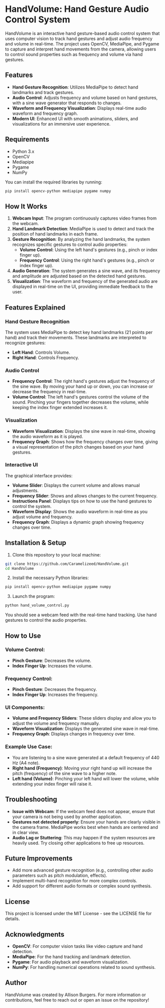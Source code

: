 # HandVolume: Hand Gesture Audio Control System

HandVolume is an interactive hand gesture-based audio control system that uses computer vision to track hand gestures and adjust audio frequency and volume in real-time. The project uses OpenCV, MediaPipe, and Pygame to capture and interpret hand movements from the camera, allowing users to control sound properties such as frequency and volume via hand gestures.

## Features
- **Hand Gesture Recognition**: Utilizes MediaPipe to detect hand landmarks and track gestures.
- **Audio Control**: Adjusts frequency and volume based on hand gestures, with a sine wave generator that responds to changes.
- **Waveform and Frequency Visualization**: Displays real-time audio waveform and frequency graph.
- **Modern UI**: Enhanced UI with smooth animations, sliders, and visualizations for an immersive user experience.

## Requirements
- Python 3.x
- OpenCV
- Mediapipe
- Pygame
- NumPy

You can install the required libraries by running:
```bash
pip install opencv-python mediapipe pygame numpy
```

## How It Works
1. **Webcam Input**: The program continuously captures video frames from the webcam.
2. **Hand Landmark Detection**: MediaPipe is used to detect and track the position of hand landmarks in each frame.
3. **Gesture Recognition**: By analyzing the hand landmarks, the system recognizes specific gestures to control audio properties:
   - **Volume Control**: Using the left hand's gestures (e.g., pinch or index finger up).
   - **Frequency Control**: Using the right hand's gestures (e.g., pinch or index finger up).
4. **Audio Generation**: The system generates a sine wave, and its frequency and amplitude are adjusted based on the detected hand gestures.
5. **Visualization**: The waveform and frequency of the generated audio are displayed in real-time on the UI, providing immediate feedback to the user.

## Features Explained

### Hand Gesture Recognition
The system uses MediaPipe to detect key hand landmarks (21 points per hand) and track their movements. These landmarks are interpreted to recognize gestures:
- **Left Hand**: Controls Volume.
- **Right Hand**: Controls Frequency.

### Audio Control
- **Frequency Control**: The right hand's gestures adjust the frequency of the sine wave. By moving your hand up or down, you can increase or decrease the frequency in real-time.
- **Volume Control**: The left hand's gestures control the volume of the sound. Pinching your fingers together decreases the volume, while keeping the index finger extended increases it.

### Visualization
- **Waveform Visualization**: Displays the sine wave in real-time, showing the audio waveform as it is played.
- **Frequency Graph**: Shows how the frequency changes over time, giving a visual representation of the pitch changes based on your hand gestures.

### Interactive UI
The graphical interface provides:
- **Volume Slider**: Displays the current volume and allows manual adjustments.
- **Frequency Slider**: Shows and allows changes to the current frequency.
- **Instructions Panel**: Displays tips on how to use the hand gestures to control the system.
- **Waveform Display**: Shows the audio waveform in real-time as you adjust volume and frequency.
- **Frequency Graph**: Displays a dynamic graph showing frequency changes over time.

## Installation & Setup
1. Clone this repository to your local machine:
```bash
git clone https://github.com/Caramelizeed/HandVolume.git
cd HandVolume
```

2. Install the necessary Python libraries:
```bash
pip install opencv-python mediapipe pygame numpy
```

3. Launch the program:
```bash
python hand_volume_control.py
```

You should see a webcam feed with the real-time hand tracking. Use hand gestures to control the audio properties.

## How to Use

### Volume Control:
- **Pinch Gesture**: Decreases the volume.
- **Index Finger Up**: Increases the volume.

### Frequency Control:
- **Pinch Gesture**: Decreases the frequency.
- **Index Finger Up**: Increases the frequency.

### UI Components:
- **Volume and Frequency Sliders**: These sliders display and allow you to adjust the volume and frequency manually.
- **Waveform Visualization**: Displays the generated sine wave in real-time.
- **Frequency Graph**: Displays changes in frequency over time.

### Example Use Case:
- You are listening to a sine wave generated at a default frequency of 440 Hz (A4 note).
- **Right hand (Frequency)**: Moving your right hand up will increase the pitch (frequency) of the sine wave to a higher note.
- **Left hand (Volume)**: Pinching your left hand will lower the volume, while extending your index finger will raise it.

## Troubleshooting
- **Issue with Webcam**: If the webcam feed does not appear, ensure that your camera is not being used by another application.
- **Gestures not detected properly**: Ensure your hands are clearly visible in the camera frame. MediaPipe works best when hands are centered and in clear view.
- **Audio Lag or Stuttering**: This may happen if the system resources are heavily used. Try closing other applications to free up resources.

## Future Improvements
- Add more advanced gesture recognition (e.g., controlling other audio parameters such as pitch modulation, effects).
- Implement multi-hand recognition for more complex controls.
- Add support for different audio formats or complex sound synthesis.

## License
This project is licensed under the MIT License - see the LICENSE file for details.

## Acknowledgments
- **OpenCV**: For computer vision tasks like video capture and hand detection.
- **MediaPipe**: For the hand tracking and landmark detection.
- **Pygame**: For audio playback and waveform visualization.
- **NumPy**: For handling numerical operations related to sound synthesis.

## Author
HandVolume was created by Allison Burgers. For more information or contributions, feel free to reach out or open an issue on the repository!

